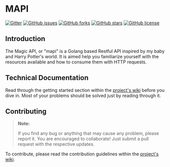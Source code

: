 # MAPI

[![Gitter](https://badges.gitter.im/vihuvac/mapi.svg)](https://gitter.im/vihuvac/mapi?utm_source=badge&utm_medium=badge&utm_campaign=pr-badge) [![GitHub issues](https://img.shields.io/github/issues/vihuvac/mapi?style=plastic)](https://github.com/vihuvac/mapi/issues) [![GitHub forks](https://img.shields.io/github/forks/vihuvac/mapi?style=plastic)](https://github.com/vihuvac/mapi/network) [![GitHub stars](https://img.shields.io/github/stars/vihuvac/mapi?style=plastic)](https://github.com/vihuvac/mapi/stargazers) [![GitHub license](https://img.shields.io/github/license/vihuvac/mapi?style=plastic)](https://github.com/vihuvac/mapi/blob/main/LICENSE)

## Introduction

The Magic API, or "mapi" is a Golang based Restful API inspired by my baby and Harry Potter's world. It is aimed help you familiarize yourself with the resources available and how to consume them with HTTP requests.

## Technical Documentation

Read through the getting started section within the [project's wiki](https://github.com/vihuvac/mapi/wiki) before you dive in. Most of your problems should be solved just by reading through it.

## Contributing

> **Note:**
>
> If you find any bug or anything that may cause any problem, please report it.
> You are encouraged to collaborate! Just submit a pull request with the respective updates.

To contribute, please read the contribution guidelines within the [project's wiki](https://github.com/vihuvac/mapi/wiki).
